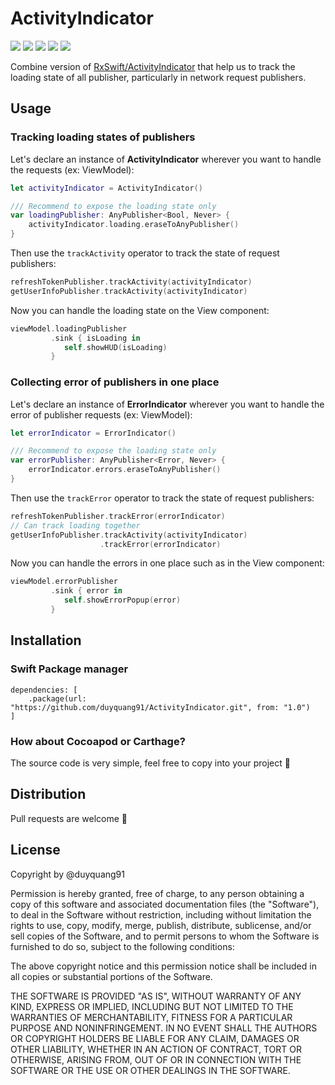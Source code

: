 # ActivityIndicator
![](https://img.shields.io/badge/iOS-13.0%2B-blue) ![](https://img.shields.io/badge/macOS-10.15%2B-blue) ![](https://img.shields.io/badge/watchOS-6.0%2B-blue) ![](https://img.shields.io/badge/tvOS-13.0%2B-blue) ![](https://img.shields.io/badge/Test%20coverage-82.3%25-brightgreen)

Combine version of [RxSwift/ActivityIndicator](https://github.com/ReactiveX/RxSwift/blob/main/RxExample/RxExample/Services/ActivityIndicator.swift) that help us to track the loading state of all publisher, particularly in network request publishers.
## Usage
### Tracking loading states of publishers
Let's declare an instance of **ActivityIndicator** wherever you want to handle the requests (ex: ViewModel):
```swift
let activityIndicator = ActivityIndicator()

/// Recommend to expose the loading state only
var loadingPublisher: AnyPublisher<Bool, Never> {
    activityIndicator.loading.eraseToAnyPublisher()
}
```
Then use the `trackActivity` operator to track the state of request publishers:
```swift
refreshTokenPublisher.trackActivity(activityIndicator)
getUserInfoPublisher.trackActivity(activityIndicator)
```
Now you can handle the loading state on the View component:
```swift
viewModel.loadingPublisher
         .sink { isLoading in
            self.showHUD(isLoading)
         }
```

### Collecting error of publishers in one place
Let's declare an instance of **ErrorIndicator** wherever you want to handle the error of publisher requests (ex: ViewModel):
```swift
let errorIndicator = ErrorIndicator()

/// Recommend to expose the loading state only
var errorPublisher: AnyPublisher<Error, Never> {
    errorIndicator.errors.eraseToAnyPublisher()
}
```
Then use the `trackError` operator to track the state of request publishers:
```swift
refreshTokenPublisher.trackError(errorIndicator)
// Can track loading together
getUserInfoPublisher.trackActivity(activityIndicator)
                    .trackError(errorIndicator)
```
Now you can handle the errors in one place such as in the View component:
```swift
viewModel.errorPublisher
         .sink { error in
            self.showErrorPopup(error)
         }
```

## Installation
### Swift Package manager

```
dependencies: [
    .package(url: "https://github.com/duyquang91/ActivityIndicator.git", from: "1.0")
]
```
### How about Cocoapod or Carthage?
The source code is very simple, feel free to copy into your project 🤗

## Distribution
Pull requests are welcome 🤗

## License
Copyright by @duyquang91

Permission is hereby granted, free of charge, to any person obtaining a copy of this software and associated documentation files (the "Software"), to deal in the Software without restriction, including without limitation the rights to use, copy, modify, merge, publish, distribute, sublicense, and/or sell copies of the Software, and to permit persons to whom the Software is furnished to do so, subject to the following conditions:

The above copyright notice and this permission notice shall be included in all copies or substantial portions of the Software.

THE SOFTWARE IS PROVIDED "AS IS", WITHOUT WARRANTY OF ANY KIND, EXPRESS OR IMPLIED, INCLUDING BUT NOT LIMITED TO THE WARRANTIES OF MERCHANTABILITY, FITNESS FOR A PARTICULAR PURPOSE AND NONINFRINGEMENT. IN NO EVENT SHALL THE AUTHORS OR COPYRIGHT HOLDERS BE LIABLE FOR ANY CLAIM, DAMAGES OR OTHER LIABILITY, WHETHER IN AN ACTION OF CONTRACT, TORT OR OTHERWISE, ARISING FROM, OUT OF OR IN CONNECTION WITH THE SOFTWARE OR THE USE OR OTHER DEALINGS IN THE SOFTWARE.

